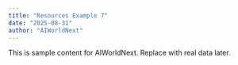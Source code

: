 ```yaml
---
title: "Resources Example 7"
date: "2025-08-31"
author: "AIWorldNext"
---
```

This is sample content for AIWorldNext. Replace with real data later.
